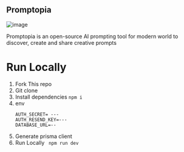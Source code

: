 ## Promptopia

![image](https://github.com/tanavposwal/promptopia/assets/63358333/52701a8e-d4c3-487c-9671-f2519c05c833)

Promptopia is an open-source AI prompting tool for modern world to discover, create and share creative prompts

# Run Locally
1. Fork This repo
2. Git clone
3. Install dependencies
   ` npm i `
4. env
   ```
   AUTH_SECRET= ---
   AUTH_RESEND_KEY=---
   DATABASE_URL=--
   ```
5. Generate prisma client
6. Run Locally
   `  npm run dev `
